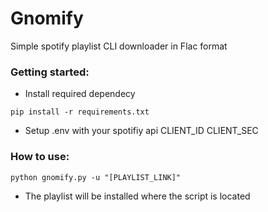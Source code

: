 # Gnomify
 
 Simple spotify playlist CLI downloader in Flac format

 ### Getting started:
 - Install required dependecy 
 ```
 pip install -r requirements.txt
 ```
 - Setup .env with your spotifiy api 
 CLIENT_ID
 CLIENT_SEC

 ### How to use:

 ```
 python gnomify.py -u "[PLAYLIST_LINK]"
 ```
- The playlist will be installed where the script is located 
